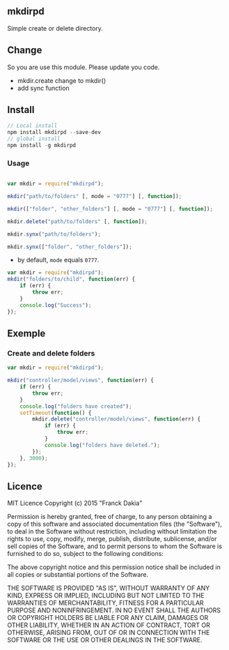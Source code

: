 ## mkdirpd
Simple create or delete directory.

## Change
So you are use this module. Please update you code.
* mkdir.create change to mkdir()
* add sync function

## Install

```js
// Local install
npm install mkdirpd --save-dev
// global install
npm install -g mkdirpd
```

### Usage
```js

var mkdir = require("mkdirpd");

mkdir("path/to/folders" [, mode = "0777"] [, function]);

mkdir(["folder", "other_folders"] [, mode = "0777"] [, function]);

mkdir.delete("path/to/folders" [, function]);

mkdir.synx("path/to/folders");

mkdir.synx(["folder", "other_folders"]);

```
+ by default, ` mode ` equals ` 0777 `.

```js
var mkdir = require("mkdirpd");
mkdir("folders/to/child", function(err) {
	if (err) {
		throw err;
	}
	console.log("Success");
});
```
## Exemple

### Create and delete folders

```js
var mkdir = require("mkdirpd");

mkdir("controller/model/views", function(err) {
	if (err) {
		throw err;
	}
	console.log("folders have created");
	setTimeout(function() {
		mkdir.delete("controller/model/views", function(err) {
			if (err) {
				throw err;
			}
			console.log("folders have deleted.");
		});
	}, 3000);
});
```

## Licence

MIT Licence
Copyright (c) 2015 "Franck Dakia"

Permission is hereby granted, free of charge, to any person
obtaining a copy of this software and associated documentation
files (the "Software"), to deal in the Software without
restriction, including without limitation the rights to use,
copy, modify, merge, publish, distribute, sublicense, and/or sell
copies of the Software, and to permit persons to whom the
Software is furnished to do so, subject to the following
conditions:

The above copyright notice and this permission notice shall be
included in all copies or substantial portions of the Software.

THE SOFTWARE IS PROVIDED "AS IS", WITHOUT WARRANTY OF ANY KIND,
EXPRESS OR IMPLIED, INCLUDING BUT NOT LIMITED TO THE WARRANTIES
OF MERCHANTABILITY, FITNESS FOR A PARTICULAR PURPOSE AND
NONINFRINGEMENT. IN NO EVENT SHALL THE AUTHORS OR COPYRIGHT
HOLDERS BE LIABLE FOR ANY CLAIM, DAMAGES OR OTHER LIABILITY,
WHETHER IN AN ACTION OF CONTRACT, TORT OR OTHERWISE, ARISING
FROM, OUT OF OR IN CONNECTION WITH THE SOFTWARE OR THE USE OR
OTHER DEALINGS IN THE SOFTWARE.
